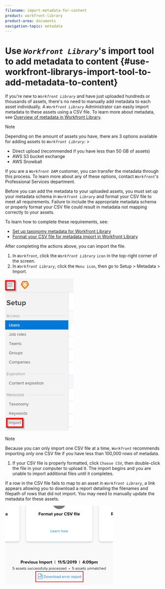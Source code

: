 ```yaml
---
filename: import-metadata-for-content
product: workfront-library
product-area: documents
navigation-topic: metadata
---
```




# Use *`Workfront Library`*'s import tool to add metadata to content {#use-workfront-librarys-import-tool-to-add-metadata-to-content}

If you're new to *`Workfront Library`* and have just uploaded hundreds or thousands of assets, there's no need to manually add metadata to each asset individually. A *`Workfront Library`* Administrator can easily import metadata to these assets using a CSV file. To learn more about metadata, see [Overview of metadata in Workfront Library](metadata-overview.md).


>[!NOTE]
>
>Depending on the amount of assets you have, there are 3 options available for adding assets to *`Workfront Library`*: >
>
>
>* Direct upload (recommended if you have less than 50 GB of assets)
>* AWS S3 bucket exchange
>* AWS Snowball
>
>
>If you are a *`Workfront DAM`* customer, you can transfer the metadata through this process. To learn more about any of these options, contact *`Workfront`*'s Professional Services department.


Before you can add the metadata to your uploaded assets, you must set up your metadata schema in *`Workfront Library`* and format your CSV file to meet all requirements. Failure to include the appropriate metadata schema or properly format your CSV file could result in metadata not mapping correctly to your assets.


To learn how to complete these requirements, see:



* [Set up taxonomy metadata for Workfront Library](set-up-taxonomy-metadata.md) 
* [Format your CSV file for metadata import in Workfront Library](format-your-csv-file-for-metadata-import.md) 


After completing the actions above, you can import the file.



1.  In *`Workfront`*, click the *`Workfront Library`* `icon` in the top-right corner of the screen.
1.  In *`Workfront Library`*, click the `Menu icon`, then go to Setup > Metadata > Import.


   ![](assets/import-area.png)




   >[!NOTE]
   >
   >Because you can only import one CSV file at a time, *`Workfront`* recommends importing only one CSV file if you have less than 100,000 rows of metadata.



1.  If your CSV file is properly formatted, click `Choose CSV`, then double-click the file in your computer to upload it. The import begins and you are unable to import additional files until it completes.


   If a row in the CSV file fails to map to an asset in *`Workfront Library`*, a link appears allowing you to download a report detailing the filenames and filepath of rows that did not import. You may need to manually update the metadata for these assets.


   ![](assets/download-error-report-350x256.png)





